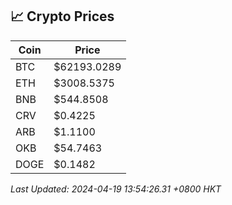 ## 📈 Crypto Prices

| Coin | Price |
| ---- | ----- |
| BTC | $62193.0289 |
| ETH | $3008.5375 |
| BNB | $544.8508 |
| CRV | $0.4225 |
| ARB | $1.1100 |
| OKB | $54.7463 |
| DOGE | $0.1482 |

_Last Updated: 2024-04-19 13:54:26.31 +0800 HKT_